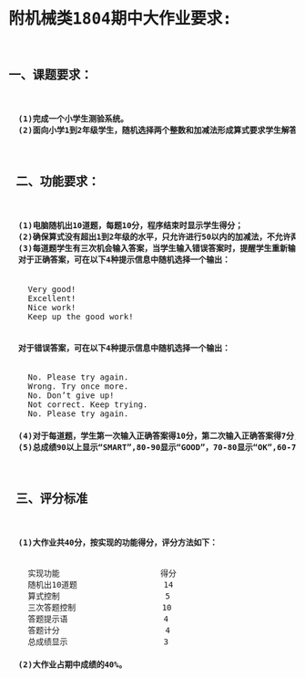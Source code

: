 <head style="background-color:powderblue;">
<meta charset="utf-8">
</head>
<pre>
<h1>附机械类1804期中大作业要求:  </h1>
<h2>一、课题要求：</h2>  
<h4>  (1)完成一个小学生测验系统。  
  (2)面向小学1到2年级学生，随机选择两个整数和加减法形成算式要求学生解答。  </h4>
<h2> 二、功能要求： </h2> 
<h4>  (1)电脑随机出10道题，每题10分，程序结束时显示学生得分；  
  (2)确保算式没有超出1到2年级的水平，只允许进行50以内的加减法，不允许两数之和或之差超出0~50的范围，负数更是不允许的；  
  (3)每道题学生有三次机会输入答案，当学生输入错误答案时，提醒学生重新输入，如果三次机会结束则输出正确答案；  
  对于正确答案，可在以下4种提示信息中随机选择一个输出：  </h4>
    Very good!  
    Excellent!  
    Nice work!  
    Keep up the good work!  
 <h4>  对于错误答案，可在以下4种提示信息中随机选择一个输出： </h4> 
    No. Please try again.  
    Wrong. Try once more.  
    No. Don’t give up!  
    Not correct. Keep trying.
    No. Please try again. 
<h4>  (4)对于每道题，学生第一次输入正确答案得10分，第二次输入正确答案得7分，第三次输入正确答案得5分，否则不得分； 
  (5)总成绩90以上显示“SMART”,80-90显示“GOOD”，70-80显示“OK”,60-70显示“PASS”，60以下“TRY AGAIN”  </h4>      
<h2> 三、评分标准  </h2>
<h4>  (1)大作业共40分，按实现的功能得分，评分方法如下：  </h4>
    实现功能                     得分  
    随机出10道题                  14  
    算式控制                      5  
    三次答题控制                  10  
    答题提示语                    4  
    答题计分                      4  
    总成绩显示                    3  
<h4>  (2)大作业占期中成绩的40%。    </h4> 
  </pre>
